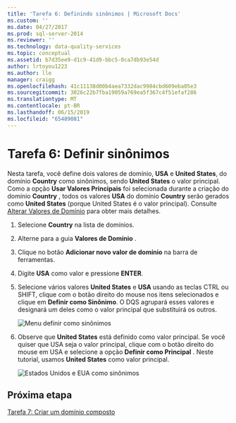 ```yaml
---
title: 'Tarefa 6: Definindo sinônimos | Microsoft Docs'
ms.custom: ''
ms.date: 04/27/2017
ms.prod: sql-server-2014
ms.reviewer: ''
ms.technology: data-quality-services
ms.topic: conceptual
ms.assetid: b7d35ee9-d1c9-41d9-bbc5-0ca7db93e54d
author: lrtoyou1223
ms.author: lle
manager: craigg
ms.openlocfilehash: 41c11138d00b4aea7332dac9984cbd609eba05e3
ms.sourcegitcommit: 3026c22b7fba19059a769ea5f367c4f51efaf286
ms.translationtype: MT
ms.contentlocale: pt-BR
ms.lasthandoff: 06/15/2019
ms.locfileid: "65489081"
---
```

# <a name="task-6-setting-synonyms"></a>Tarefa 6: Definir sinônimos
  Nesta tarefa, você define dois valores de domínio, **USA** e **United States**, do domínio **Country** como sinônimos, sendo **United States** o valor principal. Como a opção **Usar Valores Principais** foi selecionada durante a criação do domínio **Country** , todos os valores **USA** do domínio **Country** serão gerados como **United States** (porque United States é o valor principal). Consulte [Alterar Valores de Domínio](https://msdn.microsoft.com/library/hh510408.aspx) para obter mais detalhes.  
  
1.  Selecione **Country** na lista de domínios.  
  
2.  Alterne para a guia **Valores de Domínio** .  
  
3.  Clique no botão **Adicionar novo valor de domínio** na barra de ferramentas.  
  
4.  Digite **USA** como valor e pressione **ENTER**.  
  
5.  Selecione vários valores **United States** e **USA** usando as teclas CTRL ou SHIFT, clique com o botão direito do mouse nos itens selecionados e clique em **Definir como Sinônimo**. O DQS agrupará esses valores e designará um deles como o valor principal que substituirá os outros.  
  
     ![Menu definir como sinônimos](../../2014/tutorials/media/et-settingsynonyms-01.jpg "Menu definir como sinônimos")  
  
6.  Observe que **United States** está definido como valor principal. Se você quiser que USA seja o valor principal, clique com o botão direito do mouse em USA e selecione a opção **Definir como Principal** . Neste tutorial, usamos **United States** como valor principal.  
  
     ![Estados Unidos e EUA como sinônimos](../../2014/tutorials/media/et-settingsynonyms-02.jpg "dos Estados Unidos e EUA como sinônimos")  
  
## <a name="next-step"></a>Próxima etapa  
 [Tarefa 7: Criar um domínio composto](../../2014/tutorials/task-7-creating-a-composite-domain.md)  
  
  
